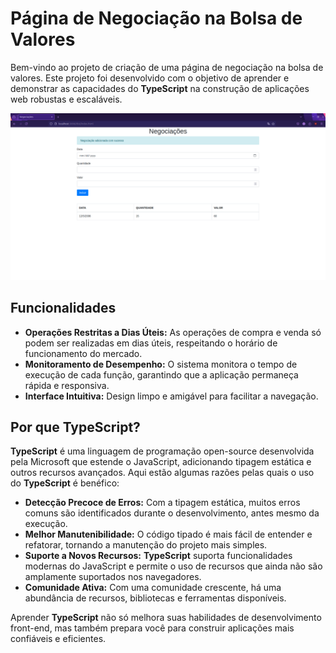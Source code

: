 # Página de Negociação na Bolsa de Valores

Bem-vindo ao projeto de criação de uma página de negociação na bolsa de valores. Este projeto foi desenvolvido com o objetivo de aprender e demonstrar as capacidades do **TypeScript** na construção de aplicações web robustas e escaláveis.

![Screenshot da Página de Negociação](./app/src/assets/image.png)

## Funcionalidades

- **Operações Restritas a Dias Úteis:** As operações de compra e venda só podem ser realizadas em dias úteis, respeitando o horário de funcionamento do mercado.
- **Monitoramento de Desempenho:** O sistema monitora o tempo de execução de cada função, garantindo que a aplicação permaneça rápida e responsiva.
- **Interface Intuitiva:** Design limpo e amigável para facilitar a navegação.


## Por que TypeScript?

**TypeScript** é uma linguagem de programação open-source desenvolvida pela Microsoft que estende o JavaScript, adicionando tipagem estática e outros recursos avançados. Aqui estão algumas razões pelas quais o uso do **TypeScript** é benéfico:

- **Detecção Precoce de Erros:** Com a tipagem estática, muitos erros comuns são identificados durante o desenvolvimento, antes mesmo da execução.
- **Melhor Manutenibilidade:** O código tipado é mais fácil de entender e refatorar, tornando a manutenção do projeto mais simples.
- **Suporte a Novos Recursos:** **TypeScript** suporta funcionalidades modernas do JavaScript e permite o uso de recursos que ainda não são amplamente suportados nos navegadores.
- **Comunidade Ativa:** Com uma comunidade crescente, há uma abundância de recursos, bibliotecas e ferramentas disponíveis.

Aprender **TypeScript** não só melhora suas habilidades de desenvolvimento front-end, mas também prepara você para construir aplicações mais confiáveis e eficientes.
